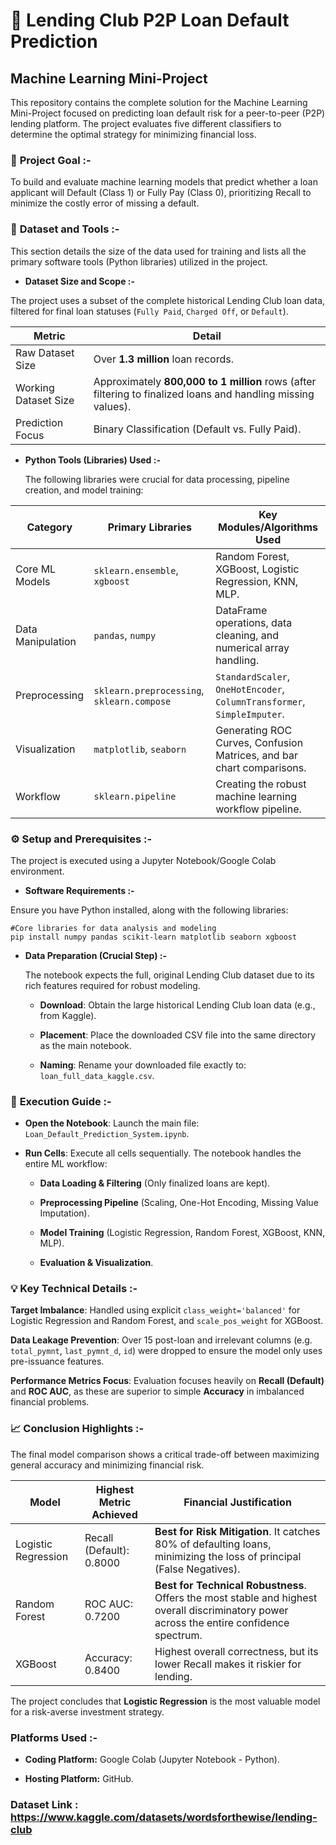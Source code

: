 # 🏦 **Lending Club P2P Loan Default Prediction**
## **Machine Learning Mini-Project**
This repository contains the complete solution for the Machine Learning Mini-Project focused on predicting loan default risk for a peer-to-peer (P2P) lending platform. The project evaluates five different classifiers to determine the optimal strategy for minimizing financial loss.

### 🎯 **Project Goal :-**
To build and evaluate machine learning models that predict whether a loan applicant will Default (Class 1) or Fully Pay (Class 0), prioritizing Recall to minimize the costly error of missing a default.

### 💾 **Dataset and Tools :-**
This section details the size of the data used for training and lists all the primary software tools (Python libraries) utilized in the project.

- **Dataset Size and Scope :-**
  
The project uses a subset of the complete historical Lending Club loan data, filtered for final loan statuses (```Fully Paid```, ```Charged Off```, or ```Default```).

| Metric | Detail |
|----------|----------|
| Raw Dataset Size | Over **1.3 million** loan records. |
| Working Dataset Size | Approximately **800,000 to 1 million** rows (after filtering to finalized loans and handling missing values). |
| Prediction Focus | Binary Classification (Default vs. Fully Paid). |

- **Python Tools (Libraries) Used :-**

  The following libraries were crucial for data processing, pipeline creation, and model training:

| Category | Primary Libraries | Key Modules/Algorithms Used |
|----------|----------|----------|
| Core ML Models | ```sklearn.ensemble```, ```xgboost``` | Random Forest, XGBoost, Logistic Regression, KNN, MLP. |
| Data Manipulation | ```pandas```, ```numpy``` | DataFrame operations, data cleaning, and numerical array handling. | 
| Preprocessing | ```sklearn.preprocessing```, ```sklearn.compose``` | ```StandardScaler```, ```OneHotEncoder```, ```ColumnTransformer```, ```SimpleImputer```. | 
| Visualization | ```matplotlib```, ```seaborn``` | Generating ROC Curves, Confusion Matrices, and bar chart comparisons. | 
| Workflow | ```sklearn.pipeline``` | Creating the robust machine learning workflow pipeline. | 

### ⚙️ **Setup and Prerequisites :-**

The project is executed using a Jupyter Notebook/Google Colab environment.

- **Software Requirements :-**

Ensure you have Python installed, along with the following libraries:
```
#Core libraries for data analysis and modeling
pip install numpy pandas scikit-learn matplotlib seaborn xgboost
```

- **Data Preparation (Crucial Step) :-**
   
  The notebook expects the full, original Lending Club dataset due to its rich features required for robust modeling.

  - **Download**: Obtain the large historical Lending Club loan data (e.g., from Kaggle).

  - **Placement**: Place the downloaded CSV file into the same directory as the main notebook.

  - **Naming**: Rename your downloaded file exactly to: ```loan_full_data_kaggle.csv```.

### 🚀 **Execution Guide :-**

- **Open the Notebook**: Launch the main file: ```Loan_Default_Prediction_System.ipynb```.

- **Run Cells**: Execute all cells sequentially. The notebook handles the entire ML workflow:

  - **Data Loading & Filtering** (Only finalized loans are kept).

  - **Preprocessing Pipeline** (Scaling, One-Hot Encoding, Missing Value Imputation).

  - **Model Training** (Logistic Regression, Random Forest, XGBoost, KNN, MLP).

  - **Evaluation & Visualization**.

### 💡 **Key Technical Details :-**
**Target Imbalance**: Handled using explicit ```class_weight='balanced'``` for Logistic Regression and Random Forest, and ```scale_pos_weight``` for XGBoost.

**Data Leakage Prevention**: Over 15 post-loan and irrelevant columns (e.g. ```total_pymnt```, ```last_pymnt_d```, ```id```) were dropped to ensure the model only uses pre-issuance features.

**Performance Metrics Focus**: Evaluation focuses heavily on **Recall (Default)** and **ROC AUC**, as these are superior to simple **Accuracy** in imbalanced financial problems.

### 📈 **Conclusion Highlights :-**

The final model comparison shows a critical trade-off between maximizing general accuracy and minimizing financial risk.

| Model | Highest Metric Achieved | Financial Justification |
|----------|----------|----------|
| Logistic Regression | Recall (Default): 0.8000 | **Best for Risk Mitigation**. It catches 80% of defaulting loans, minimizing the loss of principal (False Negatives). |
| Random Forest | ROC AUC: 0.7200 | **Best for Technical Robustness**. Offers the most stable and highest overall discriminatory power across the entire confidence spectrum. |
| XGBoost | Accuracy: 0.8400 | Highest overall correctness, but its lower Recall makes it riskier for lending. |   

The project concludes that **Logistic Regression** is the most valuable model for a risk-averse investment strategy.

### **Platforms Used :-**

- **Coding Platform:** Google Colab (Jupyter Notebook - Python).

- **Hosting Platform:** GitHub.

### **Dataset Link** : https://www.kaggle.com/datasets/wordsforthewise/lending-club
